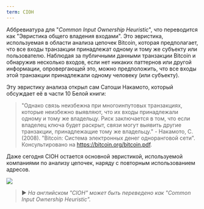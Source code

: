 ```yaml
---
term: CIOH
---
```


Аббревиатура для "*Common Input Ownership Heuristic*", что переводится как "Эвристика общего владения входами". Это эвристика, используемая в области анализа цепочек Bitcoin, которая предполагает, что все входы транзакции принадлежат одному и тому же субъекту или пользователю. Наблюдая за публичными данными транзакции Bitcoin и обнаружив несколько входов, если нет никаких паттернов или другой информации, опровергающей это, можно предположить, что все входы этой транзакции принадлежали одному человеку (или субъекту).

Эту эвристику анализа открыл сам Сатоши Накамото, который обсуждает её в части 10 Белой книги:

> "Однако связь неизбежна при многоинпутовых транзакциях, которые неизбежно выявляют, что их входы принадлежали одному и тому же владельцу. Риск заключается в том, что если владелец ключа будет раскрыт, связи могут выявить другие транзакции, принадлежащие тому же владельцу." - Накамото, С. (2008). "Bitcoin: Система электронных денег одноранговой сети". Консультировано на https://bitcoin.org/bitcoin.pdf.

Даже сегодня CIOH остается основной эвристикой, используемой компаниями по анализу цепочек, наряду с повторным использованием адресов.

![](../../dictionnaire/assets/13.png)

> ► *На английском "CIOH" может быть переведено как "Common Input Ownership Heuristic".*